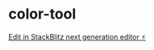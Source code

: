# color-tool

[Edit in StackBlitz next generation editor ⚡️](https://stackblitz.com/~/github.com/Kakahaja07/color-tool)